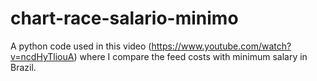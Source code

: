 # chart-race-salario-minimo
A python code used in this video (https://www.youtube.com/watch?v=ncdHyTliouA) where I compare the feed costs with minimum salary in Brazil. 
